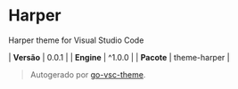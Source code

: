 # Harper

Harper theme for Visual Studio Code

| **Versão** | 0.0.1 |
| **Engine** | ^1.0.0 |
| **Pacote** | theme-harper |

> Autogerado por [go-vsc-theme](https://github.com/natalbu/go-vsc-theme).
